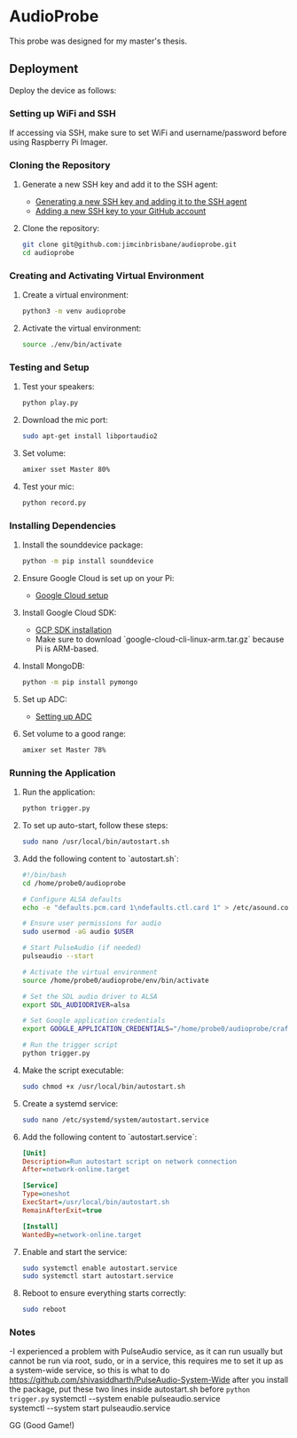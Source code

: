 
# AudioProbe

This probe was designed for my master's thesis.

## Deployment

Deploy the device as follows:

### Setting up WiFi and SSH
If accessing via SSH, make sure to set WiFi and username/password before using Raspberry Pi Imager.

### Cloning the Repository
1. Generate a new SSH key and add it to the SSH agent:
   - [Generating a new SSH key and adding it to the SSH agent](https://docs.github.com/en/authentication/connecting-to-github-with-ssh/generating-a-new-ssh-key-and-adding-it-to-the-ssh-agent?platform=linux)
   - [Adding a new SSH key to your GitHub account](https://docs.github.com/en/authentication/connecting-to-github-with-ssh/adding-a-new-ssh-key-to-your-github-account)
   
2. Clone the repository:
   ```bash
   git clone git@github.com:jimcinbrisbane/audioprobe.git
   cd audioprobe
   ```

### Creating and Activating Virtual Environment
1. Create a virtual environment:
   ```bash
   python3 -m venv audioprobe
   ```

2. Activate the virtual environment:
   ```bash
   source ./env/bin/activate
   ```

### Testing and Setup
1. Test your speakers:
   ```bash
   python play.py
   ```

2. Download the mic port:
   ```bash
   sudo apt-get install libportaudio2
   ```

3. Set volume:
   ```bash
   amixer sset Master 80%
   ```

4. Test your mic:
   ```bash
   python record.py
   ```

### Installing Dependencies
1. Install the sounddevice package:
   ```bash
   python -m pip install sounddevice
   ```

2. Ensure Google Cloud is set up on your Pi:
   - [Google Cloud setup](https://cloud.google.com/python/docs/setup#linux)

3. Install Google Cloud SDK:
   - [GCP SDK installation](https://cloud.google.com/sdk/docs/install-sdk#linux)
   - Make sure to download \`google-cloud-cli-linux-arm.tar.gz\` because Pi is ARM-based.

4. Install MongoDB:
   ```bash
   python -m pip install pymongo
   ```

5. Set up ADC:
   - [Setting up ADC](https://cloud.google.com/docs/authentication/external/set-up-adc)

6. Set volume to a good range:
   ```bash
   amixer set Master 78%
   ```

### Running the Application
1. Run the application:
   ```bash
   python trigger.py
   ```

2. To set up auto-start, follow these steps:
   ```bash
   sudo nano /usr/local/bin/autostart.sh
   ```

3. Add the following content to \`autostart.sh\`:
   ```bash
   #!/bin/bash
   cd /home/probe0/audioprobe

   # Configure ALSA defaults
   echo -e "defaults.pcm.card 1\ndefaults.ctl.card 1" > /etc/asound.conf

   # Ensure user permissions for audio
   sudo usermod -aG audio $USER

   # Start PulseAudio (if needed)
   pulseaudio --start

   # Activate the virtual environment
   source /home/probe0/audioprobe/env/bin/activate

   # Set the SDL audio driver to ALSA
   export SDL_AUDIODRIVER=alsa

   # Set Google application credentials
   export GOOGLE_APPLICATION_CREDENTIALS="/home/probe0/audioprobe/crafty-shield-267206-fd4e23b40aa7.json" # Adjust the path as needed

   # Run the trigger script
   python trigger.py
   ```

4. Make the script executable:
   ```bash
   sudo chmod +x /usr/local/bin/autostart.sh
   ```

5. Create a systemd service:
   ```bash
   sudo nano /etc/systemd/system/autostart.service
   ```

6. Add the following content to \`autostart.service\`:
   ```ini
   [Unit]
   Description=Run autostart script on network connection
   After=network-online.target

   [Service]
   Type=oneshot
   ExecStart=/usr/local/bin/autostart.sh
   RemainAfterExit=true

   [Install]
   WantedBy=network-online.target
   ```

7. Enable and start the service:
   ```bash
   sudo systemctl enable autostart.service
   sudo systemctl start autostart.service
   ```

8. Reboot to ensure everything starts correctly:
   ```bash
   sudo reboot
   ```

### Notes
-I experienced a problem with PulseAudio service, as it can run usually but cannot be run via root, sudo, or in a service, this requires me to set it up as a system-wide service, so this is what to do
https://github.com/shivasiddharth/PulseAudio-System-Wide
after you install the package, put these two lines inside autostart.sh before `python trigger.py`
systemctl --system enable pulseaudio.service       
systemctl --system start pulseaudio.service  

GG (Good Game!)

